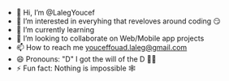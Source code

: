 - 👋 Hi, I’m @LalegYoucef
- 👀 I’m interested in everyhing that reveloves around coding 😏
- 🌱 I’m currently learning  
- 💞️ I’m looking to collaborate on Web/Mobile app projects
- 📫 How to reach me youceffouad.laleg@gmail.com
- 😄 Pronouns:  "D" I got the will of the D 🏴‍☠️ 
- ⚡ Fun fact: Nothing is impossible 🕸️
<!---
LalegYoucef/LalegYoucef is a ✨ special ✨ repository because its `README.md` (this file) appears on your GitHub profile.
You can click the Preview link to take a look at your changes.
--->
